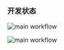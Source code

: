 ### 开发状态

![main workflow](https://github.com/zhongzhikeji/chat-client-letstalk/actions/workflows/main.yml/badge.svg)

![main workflow](https://github.com/zhongzhikeji/chat-server/actions/workflows/maven.yml/badge.svg)
